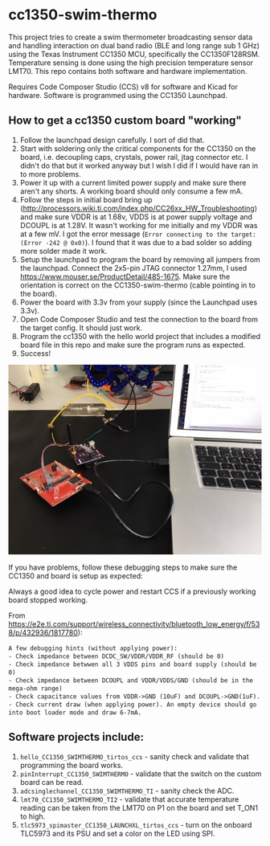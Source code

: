 # cc1350-swim-thermo
This project tries to create a swim thermometer broadcasting sensor data and handling interaction on dual band radio (BLE and long range sub 1 GHz) using the Texas Instrument CC1350 MCU, specifically the CC1350F128RSM. Temperature sensing is done using the high precision temperature sensor LMT70. This repo contains both software and hardware implementation.

Requires Code Composer Studio (CCS) v8 for software and Kicad for hardware. Software is programmed using the CC1350 Launchpad.

## How to get a cc1350 custom board "working"
1. Follow the launchpad design carefully. I sort of did that.
1. Start with soldering only the critical components for the CC1350 on the board, i.e. decoupling caps, crystals, power rail, jtag connector etc. I didn't do that but it worked anyway but I wish I did if I would have ran in to more problems.
1. Power it up with a current limited power supply and make sure there aren't any shorts. A working board should only consume a few mA.
1. Follow the steps in initial board bring up (http://processors.wiki.ti.com/index.php/CC26xx_HW_Troubleshooting) and make sure VDDR is at 1.68v, VDDS is at power supply voltage and DCOUPL is at 1.28V. It wasn't working for me initially and my VDDR was at a few mV. I got the error message (`Error connecting to the target:
(Error -242 @ 0x0)`). I found that it was due to a bad solder so adding more solder made it work. 
1. Setup the launchpad to program the board by removing all jumpers from the launchpad. Connect the 2x5-pin JTAG connector 1.27mm, I used https://www.mouser.se/ProductDetail/485-1675. Make sure the orientation is correct on the CC1350-swim-thermo (cable pointing in to the board). 
1. Power the board with 3.3v from your supply (since the Launchpad uses 3.3v).
1. Open Code Composer Studio and test the connection to the board from the target config. It should just work.
1. Program the cc1350 with the hello world project that includes a modified board file in this repo and make sure the program runs as expected.
1. Success!

![Working hello world](https://github.com/mik4el/cc1350-swim-thermo/blob/master/working_hello_world.JPG)

If you have problems, follow these debugging steps to make sure the CC1350 and board is setup as expected:

Always a good idea to cycle power and restart CCS if a previously working board stopped working.

From https://e2e.ti.com/support/wireless_connectivity/bluetooth_low_energy/f/538/p/432936/1817780): 
```
A few debugging hints (without applying power):
- Check impedance between DCDC_SW/VDDR/VDDR_RF (should be 0)
- Check impedance betwwen all 3 VDDS pins and board supply (should be 0)
- Check impedance between DCOUPL and VDDR/VDDS/GND (should be in the mega-ohm range)
- Check capacitance values from VDDR->GND (10uF) and DCOUPL->GND(1uF).
- Check current draw (when applying power). An empty device should go into boot loader mode and draw 6-7mA.
```

## Software projects include:
1. `hello_CC1350_SWIMTHERMO_tirtos_ccs` - sanity check and validate that programming the board works.
1. `pinInterrupt_CC1350_SWIMTHERMO` - validate that the switch on the custom board can be read.
1. `adcsinglechannel_CC1350_SWIMTHERMO_TI` - sanity check the ADC.
1. `lmt70_CC1350_SWIMTHERMO_TI2` - validate that accurate temperature reading can be taken from the LMT70 on P1 on the board and set T_ON1 to high.
1. `tlc5973_spimaster_CC1350_LAUNCHXL_tirtos_ccs` - turn on the onboard TLC5973 and its PSU and set a color on the LED using SPI.

